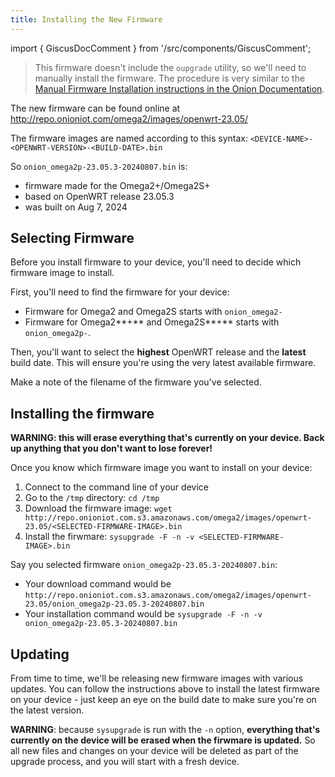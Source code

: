 ```yaml
---
title: Installing the New Firmware
---
```


import { GiscusDocComment } from '/src/components/GiscusComment';

> This firmware doesn't include the `oupgrade` utility, so we'll need to manually install the firmware. The procedure is very similar to the [Manual Firmware Installation instructions in the Onion Documentation](http://docs.onion.io/omega2-docs/manual-firmware-installation.html). 

The new firmware can be found online at http://repo.onioniot.com/omega2/images/openwrt-23.05/

The firmware images are named according to this syntax: `<DEVICE-NAME>-<OPENWRT-VERSION>-<BUILD-DATE>.bin`

So `onion_omega2p-23.05.3-20240807.bin` is:

* firmware made for the Omega2+/Omega2S+
* based on OpenWRT release 23.05.3
* was built on Aug 7, 2024

## Selecting Firmware

Before you install firmware to your device, you'll need to decide which firmware image to install.

First, you'll need to find the firmware for your device:

* Firmware for Omega2 and Omega2S starts with `onion_omega2-`
* Firmware for Omega2**+** and Omega2S**+** starts with `onion_omega2p-`.

Then, you'll want to select the **highest** OpenWRT release and the **latest** build date. This will ensure you're using the very latest available firmware.

Make a note of the filename of the firmware you've selected.

## Installing the firmware

**WARNING: this will erase everything that's currently on your device. Back up anything that you don't want to lose forever!**

Once you know which firmware image you want to install on your device:

1. Connect to the command line of your device
1. Go to the `/tmp` directory: `cd /tmp`
1. Download the firmware image: `wget http://repo.onioniot.com.s3.amazonaws.com/omega2/images/openwrt-23.05/<SELECTED-FIRMWARE-IMAGE>.bin`
1. Install the firwmare: `sysupgrade -F -n -v <SELECTED-FIRMWARE-IMAGE>.bin`

Say you selected firmware `onion_omega2p-23.05.3-20240807.bin`:

* Your download command would be `http://repo.onioniot.com.s3.amazonaws.com/omega2/images/openwrt-23.05/onion_omega2p-23.05.3-20240807.bin`
* Your installation command would be `sysupgrade -F -n -v onion_omega2p-23.05.3-20240807.bin`

## Updating

From time to time, we'll be releasing new firmware images with various updates. You can follow the instructions above to install the latest firmware on your device - just keep an eye on the build date to make sure you're on the latest version.

**WARNING**: because `sysupgrade` is run with the `-n` option, **everything that's currently on the device will be erased when the firwmare is updated.** So all new files and changes on your device will be deleted as part of the upgrade process, and you will start with a fresh device.

<GiscusDocComment />